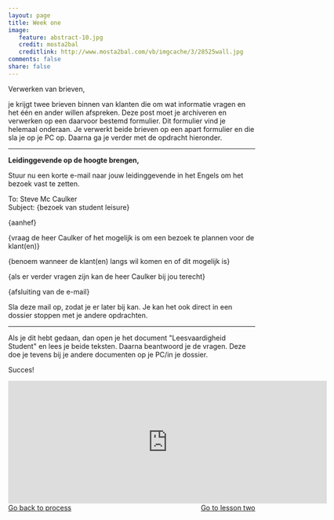 ```yaml
---
layout: page 
title: Week one 
image: 
   feature: abstract-10.jpg
   credit: mosta2bal
   creditlink: http://www.mosta2bal.com/vb/imgcache/3/28525wall.jpg
comments: false
share: false 
---
```

Verwerken van brieven,

je krijgt twee brieven binnen van klanten die om wat informatie vragen en het één en ander willen afspreken. Deze post moet je archiveren en verwerken op een daarvoor bestemd formulier. Dit formulier vind je helemaal onderaan. Je verwerkt beide brieven op een apart formulier en die sla je op je PC op. Daarna ga je verder met de opdracht hieronder.

<hr>
<b>Leidinggevende op de hoogte brengen,</b>

Stuur nu een korte e-mail naar jouw leidinggevende in het Engels om het bezoek vast te zetten. 

To: Steve Mc Caulker
<br>Subject: {bezoek van student leisure}

{aanhef} 

{vraag de heer Caulker of het mogelijk is om een bezoek te plannen voor de klant(en)} 

{benoem wanneer de klant(en) langs wil komen en of dit mogelijk is} 

{als er verder vragen zijn kan de heer Caulker bij jou terecht} 

{afsluiting van de e-mail}

Sla deze mail op, zodat je er later bij kan. Je kan het ook direct in een dossier stoppen met je andere opdrachten. 

<hr>
Als je dit hebt gedaan, dan open je het document "Leesvaardigheid Student" en lees je beide teksten. Daarna beantwoord je de vragen. Deze doe je tevens bij je andere documenten op je PC/in je dossier.

Succes!


<iframe src="https://drive.google.com/embeddedfolderview?id=0BycjBNS3AKDWV00wNkg3Q085cmM#list" width="650" height="250" frameborder="0"></iframe>

<div style="float: left"> 
<a href="{{ site.url }}/business-administration/project/process/" class="btn">Go back to process</a>
</div>

<div style="float: right"> 
<a href="{{ site.url }}/business-administration/project/week-2/" class="btn">Go to lesson two</a>
</div>
